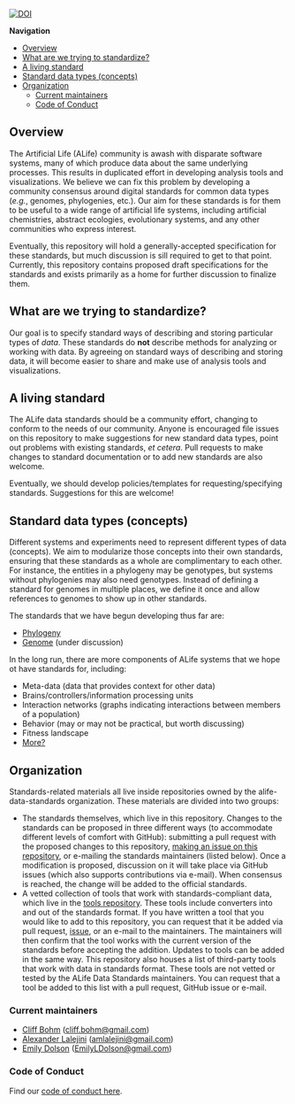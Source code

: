 [![DOI](https://zenodo.org/badge/144045628.svg)](https://zenodo.org/badge/latestdoi/144045628)


**Navigation**

<!-- TOC -->

- [Overview](#overview)
- [What are we trying to standardize?](#what-are-we-trying-to-standardize)
- [A living standard](#a-living-standard)
- [Standard data types (concepts)](#standard-data-types-concepts)
- [Organization](#organization)
  - [Current maintainers](#current-maintainers)
  - [Code of Conduct](#code-of-conduct)

<!-- /TOC -->

## Overview

The Artificial Life (ALife) community is awash with disparate software systems,
many of which produce data about the same underlying processes. This results in
duplicated effort in developing analysis tools and visualizations. We believe we
can fix this problem by developing a community consensus around digital standards
for common data types (*e.g.*, genomes, phylogenies, etc.).
Our aim for these standards is for them to be useful to a wide range of artificial
life systems, including artificial chemistries, abstract ecologies, evolutionary
systems, and any other communities who express interest.

Eventually, this repository will hold a generally-accepted specification for
these standards, but much discussion is sill required to get to that point.
Currently, this repository contains proposed draft specifications for the standards
and exists primarily as a home for further discussion to finalize them.

## What are we trying to standardize?

Our goal is to specify standard ways of describing and storing particular types
of *data*. These standards do **not** describe methods for analyzing or working
with data. By agreeing on standard ways of describing and storing data, it will
become easier to share and make use of analysis tools and visualizations.

## A living standard

The ALife data standards should be a community effort, changing to conform to the
needs of our community. Anyone is encouraged file issues on this repository to make
suggestions for new standard data types, point out problems with existing standards,
*et cetera*. Pull requests to make changes to standard documentation or to add new
standards are also welcome.

Eventually, we should develop policies/templates for requesting/specifying standards.
Suggestions for this are welcome!

## Standard data types (concepts)

Different systems and experiments need to represent different types of data (concepts).
We aim to modularize those concepts into their own standards, ensuring that these standards as a whole are complimentary to each other.
For instance, the entities in a phylogeny may be genotypes, but systems without phylogenies may also need genotypes.
Instead of defining a standard for genomes in multiple places, we define it once and allow references to genomes to show up in other standards.

The standards that we have begun developing thus far are:

- [Phylogeny](./phylogeny.md)
- [Genome](./genome.md) (under discussion)

In the long run, there are more components of ALife systems that we hope ot have standards for, including:

- Meta-data (data that provides context for other data)
- Brains/controllers/information processing units
- Interaction networks (graphs indicating interactions between members of a population)
- Behavior (may or may not be practical, but worth discussing)
- Fitness landscape
- [More?](https://github.com/alife-data-standards/alife-data-standards/issues/9)

## Organization

Standards-related materials all live inside repositories owned by the alife-data-standards organization.
These materials are divided into two groups:

- The standards themselves, which live in this repository. Changes to the standards can be proposed in three different ways (to accommodate different levels of comfort with GitHub): submitting a pull request with the proposed changes to this repository, [making an issue on this repository](https://github.com/alife-data-standards/alife-data-standards/issues/new), or e-mailing the standards maintainers (listed below). Once a modification is proposed, discussion on it will take place via GitHub issues (which also supports contributions via e-mail). When consensus is reached, the change will be added to the official standards.
- A vetted collection of tools that work with standards-compliant data, which live in the [tools repository](https://github.com/alife-data-standards/alife-data-tools/). These tools include converters into and out of the standards format. If you have written a tool that you would like to add to this repository, you can request that it be added via pull request, [issue](https://github.com/alife-data-standards/alife-data-tools/issues/new), or an e-mail to the maintainers. The maintainers will then confirm that the tool works with the current version of the standards before accepting the addition. Updates to tools can be added in the same way. This repository also houses a list of third-party tools that work with data in standards format. These tools are not vetted or tested by the ALife Data Standards maintainers. You can request that a tool be added to this list with a pull request, GitHub issue or e-mail.

### Current maintainers

- [Cliff Bohm](http://www.cliffbohm.weebly.com) (cliff.bohm@gmail.com)
- [Alexander Lalejini](http://www.lalejini.com) (amlalejini@gmail.com)
- [Emily Dolson](http://www.emilyldolson.com) (EmilyLDolson@gmail.com)

### Code of Conduct

Find our [code of conduct here](./CODE_OF_CONDUCT.md).
